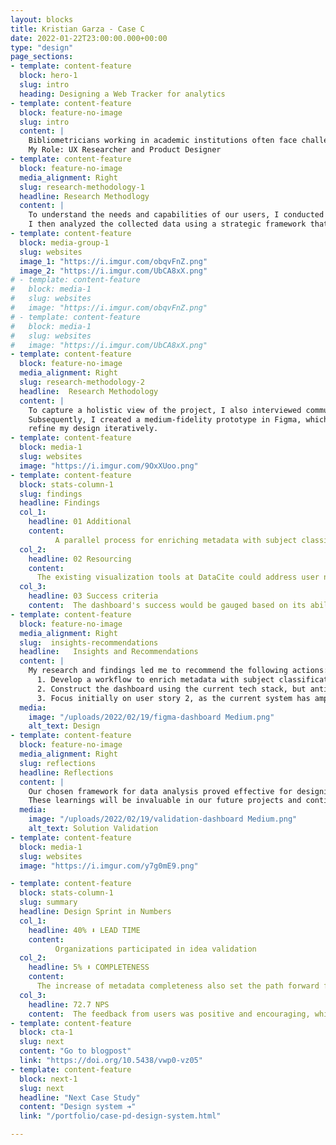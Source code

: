 ```yaml
---
layout: blocks
title: Kristian Garza - Case C
date: 2022-01-22T23:00:00.000+00:00
type: "design"
page_sections:
- template: content-feature
  block: hero-1
  slug: intro
  heading: Designing a Web Tracker for analytics
- template: content-feature
  block: feature-no-image
  slug: intro
  content: |
    Bibliometricians working in academic institutions often face challenges when needing to conduct quick analyses due to a lack of streamlined tools. The conventional method involving APIs and backend workflows can be time-consuming and requires specific technical know-how. This project aimed to develop a dashboard for bibliometricians, which would not only save them time but also provide a platform where their analyses could be hosted, thus promoting open science.
    My Role: UX Researcher and Product Designer
- template: content-feature
  block: feature-no-image
  media_alignment: Right
  slug: research-methodology-1
  headline: Research Methodlogy 
  content: | 
    To understand the needs and capabilities of our users, I conducted in-depth interviews with bibliometricians from different organizations. My questionnaire explored their technical capabilities and the data dimensions required for their work.
    I then analyzed the collected data using a strategic framework that categorized insights into dimensions, indicators, aggregations, computations, and filters. This methodology greatly informed my design of the visualizations.
- template: content-feature
  block: media-group-1
  slug: websites
  image_1: "https://i.imgur.com/obqvFnZ.png"
  image_2: "https://i.imgur.com/UbCA8xX.png"
# - template: content-feature
#   block: media-1
#   slug: websites
#   image: "https://i.imgur.com/obqvFnZ.png"
# - template: content-feature
#   block: media-1
#   slug: websites
#   image: "https://i.imgur.com/UbCA8xX.png"
- template: content-feature
  block: feature-no-image
  media_alignment: Right
  slug: research-methodology-2
  headline:  Research Methodology
  content: | 
    To capture a holistic view of the project, I also interviewed community stakeholders, funders, and the engineering team at DataCite. These interviews were pivotal in identifying the community's needs, defining the dashboard's success criteria, and understanding the feasibility in the context of DataCite's infrastructure.
    Subsequently, I created a medium-fidelity prototype in Figma, which was presented to ten experts during expert walkthroughs. This interactive approach allowed me to gain detailed insights and feedback to
    refine my design iteratively.
- template: content-feature
  block: media-1
  slug: websites
  image: "https://i.imgur.com/9OxXUoo.png"
- template: content-feature
  block: stats-column-1
  slug: findings
  headline: Findings
  col_1:
    headline: 01 Additional
    content: 
          A parallel process for enriching metadata with subject classification was necessary due to the existing infrastructure limitations.
  col_2:
    headline: 02 Resourcing
    content: 
      The existing visualization tools at DataCite could address user needs, but significant backend development would be required for data processing.
  col_3:
    headline: 03 Success criteria
    content:  The dashboard's success would be gauged based on its ability to address at least one of the user stories within the stipulated time frame.
- template: content-feature
  block: feature-no-image
  media_alignment: Right
  slug:  insights-recommendations
  headline:   Insights and Recommendations 
  content: | 
    My research and findings led me to recommend the following actions:
      1. Develop a workflow to enrich metadata with subject classification using client information as a proxy.
      2. Construct the dashboard using the current tech stack, but anticipate heavy backend alterations.
      3. Focus initially on user story 2, as the current system has ample data for useful visualizations.
  media:
    image: "/uploads/2022/02/19/figma-dashboard Medium.png"
    alt_text: Design
- template: content-feature
  block: feature-no-image
  media_alignment: Right
  slug: reflections
  headline: Reflections
  content: | 
    Our chosen framework for data analysis proved effective for designing the visualizations.
    These learnings will be invaluable in our future projects and continuous improvement of the dashboard.
  media:
    image: "/uploads/2022/02/19/validation-dashboard Medium.png"
    alt_text: Solution Validation
- template: content-feature
  block: media-1
  slug: websites
  image: "https://i.imgur.com/y7g0mE9.png"

- template: content-feature
  block: stats-column-1
  slug: summary
  headline: Design Sprint in Numbers
  col_1:
    headline: 40% ⬇ LEAD TIME
    content: 
          Organizations participated in idea validation
  col_2:
    headline: 5% ⬇ COMPLETENESS
    content: 
      The increase of metadata completeness also set the path forward for a whole new set of features
  col_3:
    headline: 72.7 NPS
    content:  The feedback from users was positive and encouraging, which indicated a high level of user satisfaction.
- template: content-feature
  block: cta-1
  slug: next
  content: "Go to blogpost"
  link: "https://doi.org/10.5438/vwp0-vz05"
- template: content-feature
  block: next-1
  slug: next
  headline: "Next Case Study"
  content: "Design system ➔"
  link: "/portfolio/case-pd-design-system.html"

---
```






